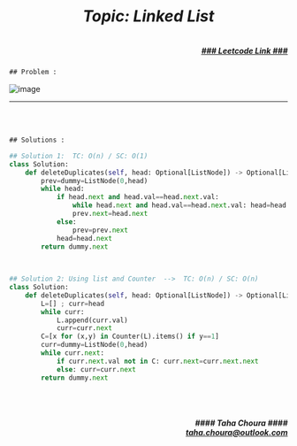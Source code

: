 <h1 align="center";"><em> Topic: Linked List</em></h1>
<h5 align="right"> <br/><a align="right" width="80" href="https://leetcode.com/problems/remove-duplicates-from-sorted-list-ii/" target="_blank"><ins>### Leetcode Link ###</ins></a></h5>     
                                                                                                                                 
```diff
## Problem : 
```
                                                                                                                    
![image](https://user-images.githubusercontent.com/11164303/170019581-d5df3232-8c55-4e1a-8cd1-0b15f8efc81d.png)




-------                    

<br/><br/>
 
```diff
## Solutions :
```                      
                         
```python
## Solution 1:  TC: O(n) / SC: O(1)    
class Solution:
    def deleteDuplicates(self, head: Optional[ListNode]) -> Optional[ListNode]:
        prev=dummy=ListNode(0,head)
        while head:
            if head.next and head.val==head.next.val:
                while head.next and head.val==head.next.val: head=head.next
                prev.next=head.next 
            else:
                prev=prev.next 
            head=head.next
        return dummy.next
                                                                                                                           

                                                                                                                           
## Solution 2: Using list and Counter  -->  TC: O(n) / SC: O(n)
class Solution:
    def deleteDuplicates(self, head: Optional[ListNode]) -> Optional[ListNode]:
        L=[] ; curr=head
        while curr:
            L.append(curr.val)
            curr=curr.next
        C=[x for (x,y) in Counter(L).items() if y==1]
        curr=dummy=ListNode(0,head)
        while curr.next:
            if curr.next.val not in C: curr.next=curr.next.next
            else: curr=curr.next
        return dummy.next
                                                                                                                         
```
<br/>            
<h5 align="right" margin-right:12px>#### Taha Choura ####<br/><a align="right" width="70" href="#">taha.choura@outlook.com</a></h5> 

